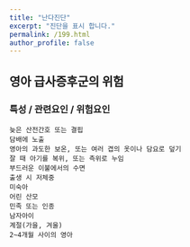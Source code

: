```yaml
---
title: "난다진단"
excerpt: "진단을 표시 합니다."
permalink: /199.html
author_profile: false
---
```

## 영아 급사증후군의 위험



### 특성 / 관련요인 / 위험요인

>   

    늦은 산전간호 또는 결핍
    담배에 노출
    영아의 과도한 보온, 또는 여러 겹의 옷이나 담요로 덮기
    잘 때 아기를 복위, 또는 측위로 누임
    부드러운 이불에서의 수면
    출생 시 저체중
    미숙아
    어린 산모
    민족 또는 인종
    남자아이
    계절(가을, 겨울)
    2~4개월 사이의 영아
